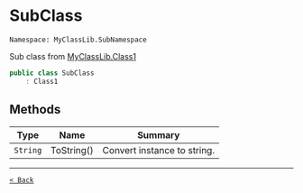 # SubClass

`Namespace: MyClassLib.SubNamespace`

Sub class from [MyClassLib.Class1](MyClassLib#class1)

```csharp
public class SubClass
    : Class1
```

## Methods

| Type | Name | Summary |
| --- | --- | --- |
| `String` | ToString() | Convert instance to string. |

---

[`< Back`](./)
